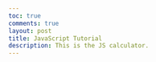 ```yaml
---
toc: true
comments: true
layout: post
title: JavaScript Tutorial
description: This is the JS calculator.
---
```



